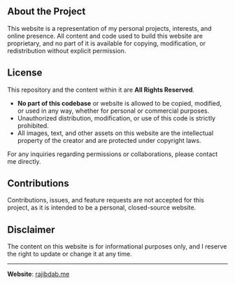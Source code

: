 ## About the Project

This website is a representation of my personal projects, interests, and online presence. All content and code used to build this website are proprietary, and no part of it is available for copying, modification, or redistribution without explicit permission.

## License

This repository and the content within it are **All Rights Reserved**.

- **No part of this codebase** or website is allowed to be copied, modified, or used in any way, whether for personal or commercial purposes.
- Unauthorized distribution, modification, or use of this code is strictly prohibited.
- All images, text, and other assets on this website are the intellectual property of the creator and are protected under copyright laws.

For any inquiries regarding permissions or collaborations, please contact me directly.

## Contributions

Contributions, issues, and feature requests are not accepted for this project, as it is intended to be a personal, closed-source website.

## Disclaimer

The content on this website is for informational purposes only, and I reserve the right to update or change it at any time.

---

**Website**: [rajibdab.me](https://rajibdab.me)
